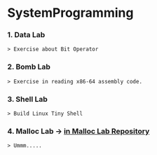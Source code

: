 # SystemProgramming

  ### 1. Data Lab   
    > Exercise about Bit Operator
  ### 2. Bomb Lab   
    > Exercise in reading x86-64 assembly code.
  ### 3. Shell Lab   
    > Build Linux Tiny Shell
  ### 4. Malloc Lab -> [in Malloc Lab Repository](https://github.com/Limm-jk/System_Programming_mallocLab)   
    > Ummm.....
